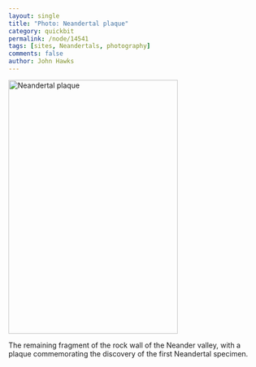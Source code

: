 ```yaml
---
layout: single 
title: "Photo: Neandertal plaque" 
category: quickbit
permalink: /node/14541
tags: [sites, Neandertals, photography] 
comments: false 
author: John Hawks 
---
```




<div class="middle-picture">
<a href="http://www.flickr.com/photos/johnhawks/4845467878/" title="Neandertal plaque by John Hawks, on Flickr"><img src="http://farm5.static.flickr.com/4113/4845467878_a6ed1b6b6b.jpg" width="333" height="500" alt="Neandertal plaque" /></a>
</div>

The remaining fragment of the rock wall of the Neander valley, with a plaque commemorating the discovery of the first Neandertal specimen. 

